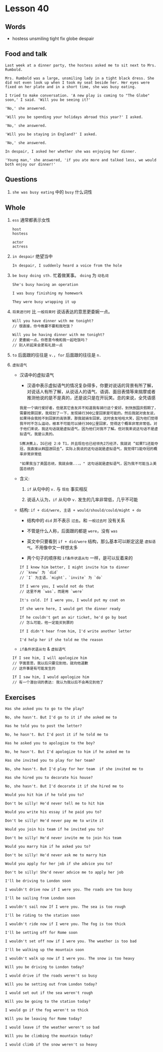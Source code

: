 # Lesson 40

## Words

- hostess unsmiling tight fix globe despair

## Food and talk

```
Last week at a dinner party, the hostess asked me to sit next to Mrs. Rumbold.

Mrs. Rumbold was a large, unsmiling lady in a tight black dress. She did not even look up when I took my seat beside her. Her eyes were fixed on her plate and in a short time, she was busy eating.

I tried to make conversation. 'A new play is coming to "The Globe" soon,' I said. 'Will you be seeing it?'

'No,' she answered.

'Will you be spending your holidays abroad this year?' I asked.

'No,' she answered.

'Will you be staying in England?' I asked.

'No,' she answered.

In despair, I asked her whether she was enjoying her dinner.

'Young man,' she answered, 'if you ate more and talked less, we would both enjoy our dinner!'
```

## Questions

1. `she was busy eating` 中的 `busy` 什么词性

## Whole

1. `ess` 通常都表示女性

   ```
   host
   hostess

   actor
   actress
   ```

2. `in despair` 绝望当中

   ```
   In despair, I suddenly heard a voice from the hole
   ```

3. `be busy doing sth.` 忙着做某事。 `doing` 为 `动名词`

   ```
   She's busy having an operation

   I was busy finishing my homework

   They were busy wrapping it up
   ```

4. `将来进行时` 比 `一般将来时` 说话表达的意思更委婉一点。

   ```
   Will you have dinner with me tonight?
   // 很直接，你今晚要不要和我吃饭？

   Will you be having dinner with me tonight?
   // 更委婉一点。你愿意今晚和我一起吃饭吗？
   // 别人听起来会更有礼貌一点
   ```

5. `to` 后面跟的往往是 `v.`，`for` 后面跟的往往是 `n.`

6. `虚拟语气`

   - 汉语中的虚拟语气

     - 汉语中表示虚拟语气的情况复杂得多，你要对说话的背景有所了解，对说话人有所了解，从说话人的语气、语调、面目表情等来揣摩或者推测他说的是不是真的，还是说只是在开玩笑。总的来说，全凭语感

     ```
     我是一个骑行爱好者，但是其它舍友并不知道我有骑行这个爱好。到快放国庆假期了，需要抢票回家，我规划了一下，发现骑行300公里回家是可能的。然后我就对舍友说，如果待会我抢不到回家的高铁票，那我就骑车回家。这时舍友哈哈大笑，因为他们觉得我平时不怎么运动，根本不可能可以骑行300公里回家，觉得这个概率非常非常低。对于他们来说，我这句话就是虚拟语气，因为他们对我不了解。但对我来说这句话不是虚拟语气，我是认真的。

     S赛决赛上，IG已经 2:0 T1，并且现在也已经领先2万经济，我就说 “如果T1还能夺冠，我直接从韩国游回去”。实际上我说的这句话就是虚拟语气，我觉得T1能夺冠的概率非常非常低

     "如果我当了美国总统，我就会做...。" 这句话就是虚拟语气，因为我不可能当上美国总统的
     ```

   - 含义:

     1. `if` 从句中的 `v.` 与 `现在` 事实相反

     2. 说话人认为，`if` 从句中 `v.` 发生的几率非常低，几乎不可能

   - 结构: `if + did/were, 主语 + would/should/could/might + do`

     - 结构中的 `did` 并不表示 `过去`。和 `一般过去时` 没有关系

     - 不管是什么人称，后面跟的都是 `were`，没有 `was`

     - 英文中只要看到 `if + did/were` 结构，那么基本可以断定这是 `虚拟语气`。不用像中文一样想太多

     - 两个句子的顺序和 `if条件状语从句` 一样，是可以反着来的

     ```
     If I knew him better, I might invite him to dinner
     // `knew` 为 `did`
     // `I` 为主语，`might`，`invite` 为 `do`

     If I were you, I would not do that
     // 这里不用 `was`，而是用 `were`

     It's cold. If I were you, I would put my coat on

     If she were here, I would get the dinner ready

     If he couldn't get an air ticket, he'd go by boat
     // 怎么可能，他一定能买到票的

     If I didn't hear from him, I'd write another letter

     I'd help her if she told me the reason
     ```

   - `if条件状语从句` & `虚拟语气`

   ```
   If I see him, I will apologize him
   // 字面意思，我以后只要见到他，就向他道歉
   // 这件事是有可能发生的

   If I saw him, I would apologize him
   // 有一个潜台词的表达: 我认为我以后不会再见到他了
   ```

## Exercises

```
Has she asked you to go to the play?

No, she hasn't. But I'd go to it if she asked me to
```

```
Has he told you to post the letter?

No, he hasn't. But I'd post it if he told me to
```

```
Has he asked you to apologize to the boy?

No, he hasn't. But I'd apologize to him if he asked me to
```

```
Has she invited you to play for her team?

No, she hasn't. But I'd play for her team  if she invited me to
```

```
Has she hired you to decorate his house?

No, she hasn't. But I'd decorate it if she hired me to
```

```
Would you hit him if he told you to?

Don't be silly! He'd never tell me to hit him
```

```
Would you write his essay if he paid you to?

Don't be silly! He'd never pay me to write it
```

```
Would you join his team if he invited you to?

Don't be silly! He'd never invite me to join his team
```

```
Would you marry him if he asked you to?

Don't be silly! He'd never ask me to marry him
```

```
Would you apply for her job if she advice you to?

Don't be silly! She'd never advice me to apply her job
```

```
I'll be driving to London soon

I wouldn't drive now if I were you. The roads are too busy
```

```
I'll be sailing from London soon

I wouldn't sail now If I were you. The sea is too rough
```

```
I'll be riding to the station soon

I wouldn't ride now if I were you. The fog is too thick
```

```
I'll be setting off for Rome soon

I wouldn't set off now if I were you. The weather is too bad
```

```
I'll be walking up the mountain soon

I wouldn't walk up now if I were you. The snow is too heavy
```

```
Will you be driving to London today?

I would drive if the roads weren't so busy
```

```
Will you be setting out from London today?

I would set out if the sea weren't rough
```

```
Will you be going to the station today?

I would go if the fog weren't so thick
```

```
Will you be leaving for Rome today?

I would leave if the weather weren't so bad
```

```
Will you be climbing the mountain today?

I would climb if the snow weren't so heavy
```

